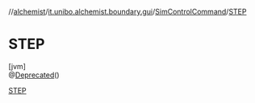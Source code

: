 //[alchemist](../../../../index.md)/[it.unibo.alchemist.boundary.gui](../../index.md)/[SimControlCommand](../index.md)/[STEP](index.md)

# STEP

[jvm]\
@[Deprecated](https://docs.oracle.com/javase/8/docs/api/java/lang/Deprecated.html)()

[STEP](index.md)
